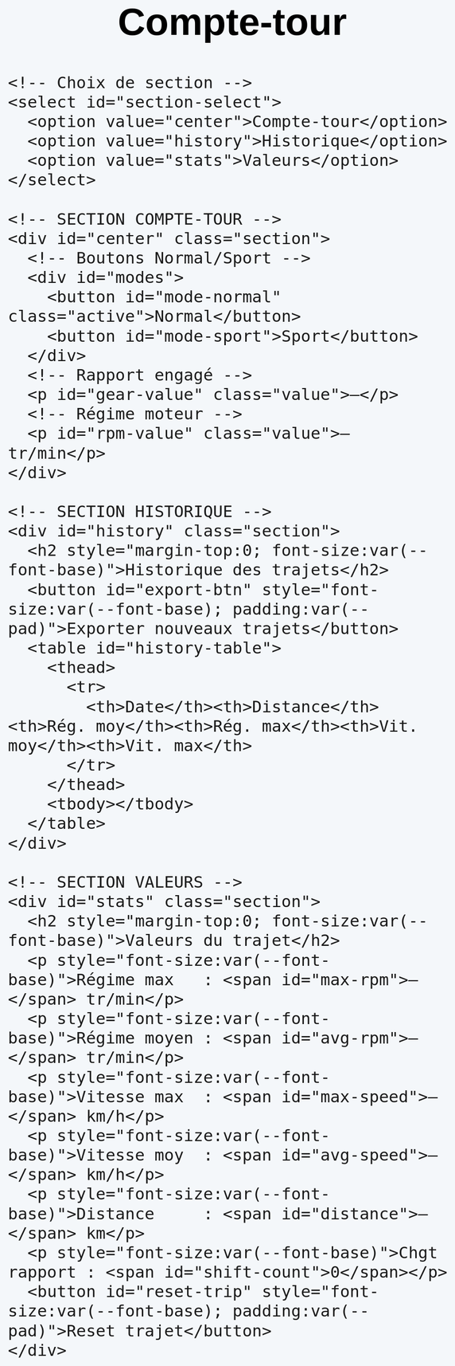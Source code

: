 <!DOCTYPE html>
<html lang="fr">
<head>
  <meta charset="UTF-8">
  <meta name="viewport" content="width=device-width, initial-scale=1.0">
  <title>Compte-tour V3</title>
  <style>
    :root {
      /* Plages RPM fixes */
      --rpm-min-normal: 1000;
      --rpm-max-normal: 2100;
      --rpm-min-sport : 2000;
      --rpm-max-sport : 4000;
      /* Couleurs */
      --bg-center   : #000;
      --text-center : #fff;
      --bg-history  : #e3f2fd;
      --text-history: #000;
      --bg-stats    : #e8f5e9;
      --text-stats  : #000;
      /* Tailles fluides (mobile first) */
      --font-base  : 4vw;
      --font-title : 8vw;
      --font-mode  : 5vw;
      --font-value : 10vw;
      /* Espacements */
      --gap   : 2vw;
      --pad   : 3vw;
      --radius: 4vw;
    }
    *,*::before,*::after { box-sizing: border-box; }
    body {
      margin:0;
      padding:var(--pad);
      font-family:Arial,sans-serif;
      background:#f4f7fa;
      font-size:var(--font-base);
      line-height:1.2;
    }
    .container {
      width:100%;
      display:flex;
      flex-direction:column;
      gap:var(--gap);
    }
    h1 {
      margin:0;
      text-align:center;
      font-size:var(--font-title);
      color:var(--bg-center);
    }
    /* Sélecteur de section */
    #section-select {
      padding:var(--pad);
      border:1px solid #ccc;
      border-radius:var(--radius);
      font-size:var(--font-base);
    }
    /* Sections */
    .section {
      display:none;
      padding:var(--pad);
      border-radius:var(--radius);
      box-shadow:0 2px 5px rgba(0,0,0,0.1);
    }
    #center {
      background:var(--bg-center);
      color:var(--text-center);
    }
    #history {
      background:var(--bg-history);
      color:var(--text-history);
    }
    #stats {
      background:var(--bg-stats);
      color:var(--text-stats);
    }
    /* Contenu Compte-tour */
    #center .value {
      font-size:var(--font-value);
      text-align:center;
      margin:var(--gap) 0;
    }
    /* Boutons mode uniquement dans Compte-tour */
    #center #modes {
      display:flex;
      justify-content:center;
      gap:var(--gap);
      flex-wrap:wrap;
      margin-bottom:var(--gap);
    }
    #center #modes button {
      flex:1 1 auto;
      padding:var(--pad);
      font-size:var(--font-mode);
      border:none;
      border-radius:var(--radius);
      background:#ccc;
      cursor:pointer;
      transition:background .2s;
      min-width:30%;
    }
    #center #modes button.active {
      background:var(--bg-center);
      color:var(--text-center);
    }
    /* Table Historique */
    table {
      width:100%;
      border-collapse:collapse;
      margin-top:var(--gap);
      font-size:var(--font-base);
    }
    th,td {
      border:1px solid #ccc;
      padding:calc(var(--pad)/2);
      text-align:center;
    }
    th { background:#bbdefb; }

    /* Rebasage des tailles sur écrans >480px */
    @media(min-width:480px){
      :root {
        --font-base: 1rem;
        --font-title: 2.5rem;
        --font-mode: 1.5rem;
        --font-value: 3rem;
        --gap: 1rem;
        --pad: 0.5rem;
        --radius: 8px;
      }
    }
  </style>
</head>
<body>
  <div class="container">
    <h1>Compte-tour</h1>

    <!-- Choix de section -->
    <select id="section-select">
      <option value="center">Compte-tour</option>
      <option value="history">Historique</option>
      <option value="stats">Valeurs</option>
    </select>

    <!-- SECTION COMPTE-TOUR -->
    <div id="center" class="section">
      <!-- Boutons Normal/Sport -->
      <div id="modes">
        <button id="mode-normal" class="active">Normal</button>
        <button id="mode-sport">Sport</button>
      </div>
      <!-- Rapport engagé -->
      <p id="gear-value" class="value">—</p>
      <!-- Régime moteur -->
      <p id="rpm-value" class="value">— tr/min</p>
    </div>

    <!-- SECTION HISTORIQUE -->
    <div id="history" class="section">
      <h2 style="margin-top:0; font-size:var(--font-base)">Historique des trajets</h2>
      <button id="export-btn" style="font-size:var(--font-base); padding:var(--pad)">Exporter nouveaux trajets</button>
      <table id="history-table">
        <thead>
          <tr>
            <th>Date</th><th>Distance</th><th>Rég. moy</th><th>Rég. max</th><th>Vit. moy</th><th>Vit. max</th>
          </tr>
        </thead>
        <tbody></tbody>
      </table>
    </div>

    <!-- SECTION VALEURS -->
    <div id="stats" class="section">
      <h2 style="margin-top:0; font-size:var(--font-base)">Valeurs du trajet</h2>
      <p style="font-size:var(--font-base)">Régime max   : <span id="max-rpm">—</span> tr/min</p>
      <p style="font-size:var(--font-base)">Régime moyen : <span id="avg-rpm">—</span> tr/min</p>
      <p style="font-size:var(--font-base)">Vitesse max  : <span id="max-speed">—</span> km/h</p>
      <p style="font-size:var(--font-base)">Vitesse moy  : <span id="avg-speed">—</span> km/h</p>
      <p style="font-size:var(--font-base)">Distance     : <span id="distance">—</span> km</p>
      <p style="font-size:var(--font-base)">Chgt rapport : <span id="shift-count">0</span></p>
      <button id="reset-trip" style="font-size:var(--font-base); padding:var(--pad)">Reset trajet</button>
    </div>
  </div>

  <script>
    // Navigation entre sections
    const sections = {
      center:  document.getElementById('center'),
      history: document.getElementById('history'),
      stats:   document.getElementById('stats')
    };
    document.getElementById('section-select').onchange = e => {
      Object.values(sections).forEach(s => s.style.display = 'none');
      sections[e.target.value].style.display = 'block';
    };
    sections.center.style.display = 'block'; // affichage initial

    // Gestion des modes Normal/Sport
    const ranges = {
      normal: { min: 1000, max: 2100 },
      sport:  { min: 2000, max: 4000 }
    };
    let mode = 'normal';
    const btnN    = document.getElementById('mode-normal');
    const btnS    = document.getElementById('mode-sport');
    const gearEl  = document.getElementById('gear-value');
    const rpmEl   = document.getElementById('rpm-value');

    function switchMode(m) {
      mode = m;
      btnN.classList.toggle('active', m === 'normal');
      btnS.classList.toggle('active', m === 'sport');
    }
    btnN.onclick = () => switchMode('normal');
    btnS.onclick = () => switchMode('sport');
    switchMode('normal');

    // Détermination du rapport et du régime
    const v1000 = {1:7.45,2:13.45,3:18.97,4:24.35,5:30.55};

    function determineGear(sp) {
      if (sp < 3) return null; // <3 km/h on ne change pas
      let best = 1, bestDelta = Infinity;
      const {min, max} = ranges[mode];
      for (let g = 1; g <= 5; g++) {
        const r = sp * 1000 / v1000[g];
        if (r >= min && r <= max) return g;
        const delta = Math.min(Math.abs(r - min), Math.abs(r - max));
        if (delta < bestDelta) { bestDelta = delta; best = g; }
      }
      return best;
    }
    function calcRpm(sp, g) {
      if (sp < 3) return 900;      // régime par défaut bas régime
      return Math.round(sp * 1000 / v1000[g]);
    }

    // Mise à jour de l’affichage
    function updateDisplay(sp) {
      const g = determineGear(sp);
      gearEl.textContent = g != null ? g : '—';
      rpmEl.textContent  = calcRpm(sp, g) + ' tr/min';
    }

    // Géolocalisation pour obtenir la vitesse
    if ('geolocation' in navigator) {
      navigator.geolocation.watchPosition(pos => {
        let s = pos.coords.speed;
        if (s != null) s *= 3.6;
        updateDisplay(s);
      }, console.error, { enableHighAccuracy:true, maximumAge:500, timeout:5000 });
    } else {
      rpmEl.textContent = 'GPS non dispo';
    }

    // Historique et export CSV
    let historyArr = [], lastExport = 0;
    const histBody = document.querySelector('#history-table tbody');

    document.getElementById('reset-trip').onclick = () => {
      const rpm = parseInt(rpmEl.textContent) || 0;
      historyArr.push({
        date: new Date().toLocaleString(),
        distance: '—',
        avgRpm: rpm,
        maxRpm: rpm,
        avgSpeed: '—',
        maxSpeed: '—'
      });
      histBody.innerHTML = '';
      historyArr.forEach(t => {
        const tr = document.createElement('tr');
        ['date','distance','avgRpm','maxRpm','avgSpeed','maxSpeed'].forEach(k => {
          const td = document.createElement('td'); td.textContent = t[k]; tr.appendChild(td);
        });
        histBody.appendChild(tr);
      });
    };

    document.getElementById('export-btn').onclick = () => {
      const slice = historyArr.slice(lastExport);
      if (!slice.length) { alert('Aucun nouveau trajet'); return; }
      let csv = 'Date;Distance;avgRpm;maxRpm;avgSpeed;maxSpeed\n';
      slice.forEach(t => {
        csv += `${t.date};${t.distance};${t.avgRpm};${t.maxRpm};${t.avgSpeed};${t.maxSpeed}\n`;
      });
      const blob = new Blob([csv], { type: 'text/csv' });
      const url = URL.createObjectURL(blob);
      const a = document.createElement('a'); a.href = url; a.download = 'trajets.csv'; a.click();
      URL.revokeObjectURL(url);
      lastExport = historyArr.length;
    };
  </script>
</body>
</html>
